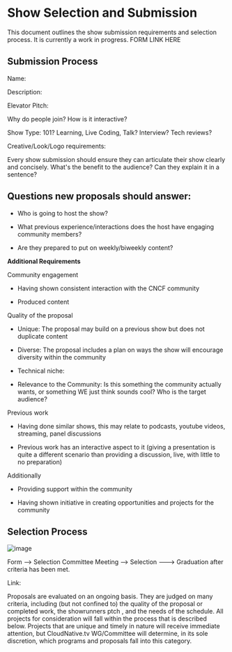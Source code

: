 # Show Selection and Submission

This document outlines the show submission requirements and selection process. It is currently a work in progress.  FORM LINK HERE

## Submission Process

Name:

Description:

Elevator Pitch:

Why do people join? How is it interactive?

Show Type: 101? Learning, Live Coding, Talk? Interview? Tech reviews?

Creative/Look/Logo requirements: 

Every show submission should ensure they can articulate their show clearly and concisely. What's the benefit to the audience? Can they explain it in a sentence?

## Questions new proposals should answer:

- Who is going to host the show?

- What previous experience/interactions does the host have engaging community members?

- Are they prepared to put on weekly/biweekly content?

**Additional Requirements**

Community engagement

- Having shown consistent interaction with the CNCF community

- Produced content

Quality of the proposal

- Unique: The proposal may build on a previous show but does not duplicate content

- Diverse: The proposal includes a plan on ways the show will encourage diversity within the community

- Technical niche:

- Relevance to the Community: Is this something the community actually wants, or something WE just think sounds cool? Who is the target audience?

Previous work

- Having done similar shows, this may relate to podcasts, youtube videos, streaming, panel discussions

- Previous work has an interactive aspect to it (giving a presentation is quite a different scenario than providing a discussion, live, with little to no preparation)

Additionally

- Providing support within the community

- Having shown initiative in creating opportunities and projects for the community

## Selection Process

![image](https://user-images.githubusercontent.com/22457772/113220565-65a12d00-9251-11eb-8ce4-21278e9eb95b.png)

Form --> Selection Committee Meeting --> Selection  ---> Graduation after criteria has been met.

Link:

Proposals are evaluated on an ongoing basis. They are judged on many criteria, including (but not confined to) the quality of the proposal or completed work, the showrunners ptch , and the needs of the schedule. All projects for consideration will fall within the process that is described below. Projects that are unique and timely in nature will receive immediate attention, but CloudNative.tv WG/Committee will determine, in its sole discretion, which programs and proposals fall into this category.
